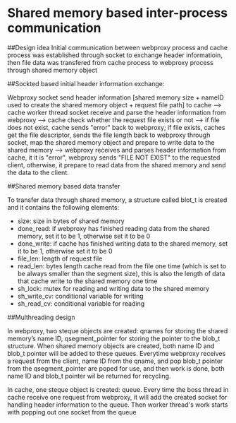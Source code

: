 # Shared memory based inter-process communication

##Design idea
Initial communication between webproxy process and cache process was established through socket to exchange header informatioin, then file data was transfered from cache process to webproxy process through shared memory object

##Sockted based initial header information exchange:

Webproxy socket send header information [shared memory size + nameID used to create the shared memory object + request file path] to cache --> cache worker thread socket receive and parse the header information from webproxy --> cache check whether the request file exists or not --> if file does not exist, cache sends "error" back to webproxy; if file exists, caches get the file descriptor, sends the file length back to webproxy through socket, map the shared memory object and prepare to write data to the shared memory --> webproxy receives  and parses header information from cache, it it is "error", webproxy sends "FILE NOT EXIST" to the requested client, otherwise, it prepare to read data from the shared memory and send the data to the client.

##Shared memory based data transfer

To transfer data through shared memory, a structure called blot_t is created and it contains the following elements:
* size: size in bytes of shared memory
* done_read: if webproxy has finished reading data from the shared memory,
           set it to be 1, otherwise set it to be 0
* done_write: if cache has finished writing data to the shared memory, set 
            it to be 1, otherwise set it to be 0
* file_len: length of request file
* read_len: bytes length cache read from the file one time (which is set to 
          be always smaller than the segment size), this is also the length of data that cache write to the shared memory one time
* sh_lock: mutex for reading and writing data to the shared memory
* sh_write_cv: conditional variable for writing
* sh_read_cv: conditional variable for reading

##Multhreading design

In webproxy, two steque objects are created: qnames for storing the shared memory’s name ID, qsegment_pointer for storing the pointer to the blob_t structure. When shared memory objects are created, both name ID and blob_t pointer will be added to these queues. Everytime webproxy receives a request from the client, name ID from the qname, and pop blob_t pointer from the qsegment_pointer are poped for use, and then work is done, both name ID and blob_t pointer wil be returned for recycling.

In cache, one steque object is created: queue. Every time the boss thread in cache receive one request from webproxy, it will add the created socket for handling header information to the queue. Then worker thread's work starts with popping out one socket from the queue


